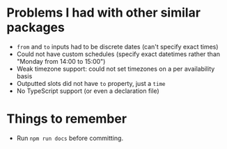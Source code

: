 # Problems I had with other similar packages

- `from` and `to` inputs had to be discrete dates (can't specify exact times)
- Could not have custom schedules (specify exact datetimes rather than "Monday from 14:00 to 15:00")
- Weak timezone support: could not set timezones on a per availability basis
- Outputted slots did not have `to` property, just a `time`
- No TypeScript support (or even a declaration file)

# Things to remember

- Run `npm run docs` before committing.